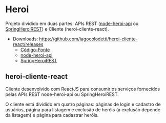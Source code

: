 # Heroi

Projeto dividido em duas partes: APIs REST ([node-heroi-api](https://github.com/iagocolodetti/node-heroi-api/tree/v1.0.1 "https://github.com/iagocolodetti/node-heroi-api/tree/v1.0.1") ou [SpringHeroiREST](https://github.com/iagocolodetti/SpringHeroiREST/tree/v2.0 "https://github.com/iagocolodetti/SpringHeroiREST/tree/v2.0")) e Cliente (heroi-cliente-react).

* Downloads: https://github.com/iagocolodetti/heroi-cliente-react/releases
   * [Código-Fonte](https://github.com/iagocolodetti/heroi-cliente-react/archive/v1.0.1.zip "https://github.com/iagocolodetti/heroi-cliente-react/archive/v1.0.1.zip")
   * [node-heroi-api](https://github.com/iagocolodetti/node-heroi-api/releases/tag/v1.0.1 "https://github.com/iagocolodetti/node-heroi-api/releases/tag/v1.0.1")
   * [SpringHeroiREST](https://github.com/iagocolodetti/SpringHeroiREST/releases/tag/v2.0 "https://github.com/iagocolodetti/SpringHeroiREST/releases/tag/v2.0")


## heroi-cliente-react

Cliente desenvolvido com ReactJS para consumir os serviços fornecidos pelas APIs REST node-heroi-api ou SpringHeroiREST.

O cliente está dividido em quatro páginas: páginas de login e cadastro de usuários, página para listagem e exclusão de heróis (a exclusão depende da listagem) e página para cadastrar heróis.